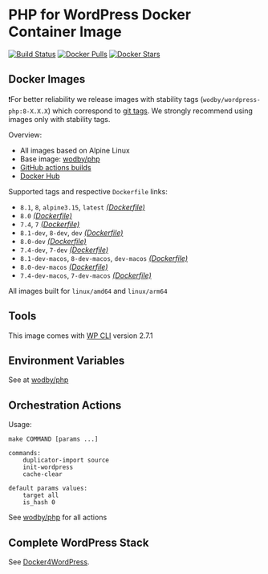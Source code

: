 # PHP for WordPress Docker Container Image

[![Build Status](https://github.com/wodby/wordpress-php/workflows/Build%20docker%20image/badge.svg)](https://github.com/wodby/wordpress-php/actions)
[![Docker Pulls](https://img.shields.io/docker/pulls/wodby/wordpress-php.svg)](https://hub.docker.com/r/wodby/wordpress-php)
[![Docker Stars](https://img.shields.io/docker/stars/wodby/wordpress-php.svg)](https://hub.docker.com/r/wodby/wordpress-php)

## Docker Images

❗For better reliability we release images with stability tags (`wodby/wordpress-php:8-X.X.X`) which correspond
to [git tags](https://github.com/wodby/wordpress-php/releases). We strongly recommend using images only with stability
tags.

Overview:

- All images based on Alpine Linux
- Base image: [wodby/php](https://github.com/wodby/php)
- [GitHub actions builds](https://github.com/wodby/wordpress-php/actions)
- [Docker Hub](https://hub.docker.com/r/wodby/wordpress-php)

[_(Dockerfile)_]: https://github.com/wodby/wordpress-php/tree/master/Dockerfile

Supported tags and respective `Dockerfile` links:

- `8.1`, `8`, `alpine3.15`, `latest` [_(Dockerfile)_]
- `8.0` [_(Dockerfile)_]
- `7.4`, `7` [_(Dockerfile)_]
- `8.1-dev`, `8-dev`, `dev` [_(Dockerfile)_]
- `8.0-dev` [_(Dockerfile)_]
- `7.4-dev`, `7-dev` [_(Dockerfile)_]
- `8.1-dev-macos`, `8-dev-macos`, `dev-macos` [_(Dockerfile)_]
- `8.0-dev-macos` [_(Dockerfile)_]
- `7.4-dev-macos`, `7-dev-macos` [_(Dockerfile)_]

All images built for `linux/amd64` and `linux/arm64`

## Tools

This image comes with [WP CLI](https://github.com/wp-cli/wp-cli) version 2.7.1

## Environment Variables

See at [wodby/php](https://github.com/wodby/php)

## Orchestration Actions

Usage:

```
make COMMAND [params ...]
 
commands:
    duplicator-import source
    init-wordpress   
    cache-clear
    
default params values:
    target all
    is_hash 0 
```

See [wodby/php](https://github.com/wodby/php) for all actions

## Complete WordPress Stack

See [Docker4WordPress](https://github.com/wodby/docker4wordpress).
